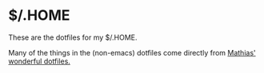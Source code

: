 # $/.HOME
These are the dotfiles for my $/.HOME.

Many of the things in the (non-emacs) dotfiles come directly from [Mathias'
wonderful dotfiles.](https://github.com/mathiasbynens/dotfiles)

